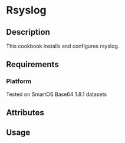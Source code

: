 Rsyslog
=======

## Description

This cookbook installs and configures rsyslog.

## Requirements

### Platform

Tested on SmartOS Base64 1.8.1 datasets

## Attributes


## Usage


